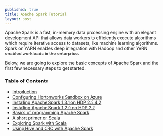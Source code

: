 ```yaml
---
published: true
title: Apache Spark Tutorial
layout: post
---
```

Apache Spark is a fast, in-memory data processing engine with an elegant development API that allows data workers to efficiently execute algorithms which require iterative access to datasets, like machine learning algorithms. Spark on YARN enables deep integration with Hadoop and other YARN enabled workloads in the enterprise.

Below, we are going to explore the basic concepts of Apache Spark and the first few necessary steps to get started.


### Table of Contents

  * [Introduction](http://saptak.in/spark/)
  * [Configuring Hortonworks Sandbox on Azure](http://saptak.in/spark/1-configuring-hortonwork-sandbox-azure.html)
  * [Installing Apache Spark 1.3.1 on HDP 2.2.4.2](http://saptak.in/spark/2-installing-apache-spark-1-3-1.html)
  * [Installing Apache Spark 1.2.0 on HDP 2.2](http://saptak.in/spark/3-Installing-Spark-1-2.html)
  * [Basics of programming Apache Spark](http://saptak.in/spark/4-basics-of-programming-apache-spark.html)
  * [A short primer on Scala](http://saptak.in/spark/5-scala-primer.html)
  * [Exploring Spark with Scala](http://saptak.in/spark/6-spark-with-scala.html)
  * [Using Hive and ORC with Apache Spark](http://saptak.in/spark/8-hive-orc-spark.html)

